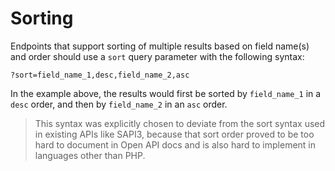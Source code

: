 # Sorting

Endpoints that support sorting of multiple results based on field name(s) and order should use a `sort` query parameter with the following syntax:

```
?sort=field_name_1,desc,field_name_2,asc
```

In the example above, the results would first be sorted by `field_name_1` in a `desc` order, and then by `field_name_2` in an `asc` order.

<!-- theme: danger -->

> This syntax was explicitly chosen to deviate from the sort syntax used in existing APIs like SAPI3, because that sort order proved to be too hard to document in Open API docs and is also hard to implement in languages other than PHP.